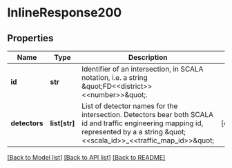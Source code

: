 # InlineResponse200

## Properties
Name | Type | Description | Notes
------------ | ------------- | ------------- | -------------
**id** | **str** | Identifier of an intersection, in SCALA notation, i.e.  a string \&quot;FD&lt;&lt;district&gt;&gt;&lt;&lt;number&gt;&gt;\&quot;. | 
**detectors** | **list[str]** | List of detector names for the intersection. Detectors  bear both SCALA id and traffic engineering mapping id, represented by a a string \&quot;&lt;&lt;scala_id&gt;&gt;_&lt;&lt;traffic_map_id&gt;&gt;\&quot; | [optional] 

[[Back to Model list]](../README.md#documentation-for-models) [[Back to API list]](../README.md#documentation-for-api-endpoints) [[Back to README]](../README.md)

